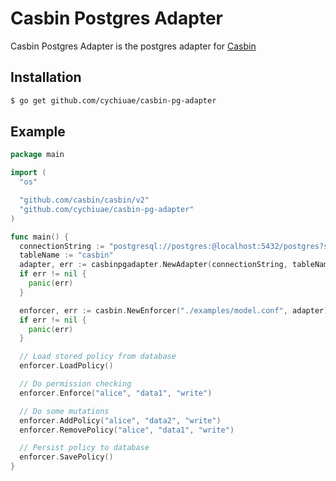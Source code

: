 # Casbin Postgres Adapter

Casbin Postgres Adapter is the postgres adapter for [Casbin](Casbin)

## Installation
```sh
$ go get github.com/cychiuae/casbin-pg-adapter
```

## Example
```go
package main

import (
  "os"

  "github.com/casbin/casbin/v2"
  "github.com/cychiuae/casbin-pg-adapter"
)

func main() {
  connectionString := "postgresql://postgres:@localhost:5432/postgres?sslmode=disable"
  tableName := "casbin"
  adapter, err := casbinpgadapter.NewAdapter(connectionString, tableName)
  if err != nil {
    panic(err)
  }

  enforcer, err := casbin.NewEnforcer("./examples/model.conf", adapter)
  if err != nil {
    panic(err)
  }

  // Load stored policy from database
  enforcer.LoadPolicy()

  // Do permission checking
  enforcer.Enforce("alice", "data1", "write")

  // Do some mutations
  enforcer.AddPolicy("alice", "data2", "write")
  enforcer.RemovePolicy("alice", "data1", "write")

  // Persist policy to database
  enforcer.SavePolicy()
}
```
